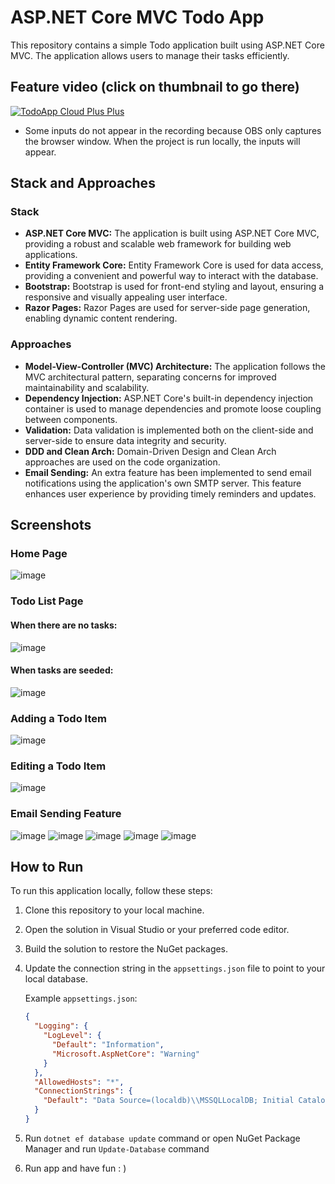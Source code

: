 # ASP.NET Core MVC Todo App

This repository contains a simple Todo application built using ASP.NET Core MVC. The application allows users to manage their tasks efficiently.

## Feature video (click on thumbnail to go there)
[![TodoApp Cloud Plus Plus](https://img.youtube.com/vi/AmU7T4pXdmg/maxresdefault.jpg)](https://www.youtube.com/watch?v=AmU7T4pXdmg)

- Some inputs do not appear in the recording because OBS only captures the browser window. When the project is run locally, the inputs will appear.

## Stack and Approaches

### Stack
- **ASP.NET Core MVC:** The application is built using ASP.NET Core MVC, providing a robust and scalable web framework for building web applications.
- **Entity Framework Core:** Entity Framework Core is used for data access, providing a convenient and powerful way to interact with the database.
- **Bootstrap:** Bootstrap is used for front-end styling and layout, ensuring a responsive and visually appealing user interface.
- **Razor Pages:** Razor Pages are used for server-side page generation, enabling dynamic content rendering.

### Approaches
- **Model-View-Controller (MVC) Architecture:** The application follows the MVC architectural pattern, separating concerns for improved maintainability and scalability.
- **Dependency Injection:** ASP.NET Core's built-in dependency injection container is used to manage dependencies and promote loose coupling between components.
- **Validation:** Data validation is implemented both on the client-side and server-side to ensure data integrity and security.
- **DDD and Clean Arch:** Domain-Driven Design and Clean Arch approaches are used on the code organization.
- **Email Sending:** An extra feature has been implemented to send email notifications using the application's own SMTP server. This feature enhances user experience by providing timely reminders and updates.

## Screenshots

### Home Page
![image](https://github.com/vicdant1/TodoAspNetMvc/assets/69057084/29258a4a-9b56-4f26-915c-aa9568b81d3b)

### Todo List Page
#### When there are no tasks:
![image](https://github.com/vicdant1/TodoAspNetMvc/assets/69057084/b2817b1e-1ff7-4e5b-a28b-eea60a8785d3)
#### When tasks are seeded:
![image](https://github.com/vicdant1/TodoAspNetMvc/assets/69057084/f7643a4a-ea1c-423a-913d-07788721ae7d)

### Adding a Todo Item
![image](https://github.com/vicdant1/TodoAspNetMvc/assets/69057084/a1c647be-67ca-4e29-bf95-539a6f8fd5b1)


### Editing a Todo Item
![image](https://github.com/vicdant1/TodoAspNetMvc/assets/69057084/47d2f9ef-09ff-4075-b78e-010e8840b8f0)


### Email Sending Feature
![image](https://github.com/vicdant1/TodoAspNetMvc/assets/69057084/517f24b8-2a9a-4220-828a-0a2c0110735f)
![image](https://github.com/vicdant1/TodoAspNetMvc/assets/69057084/3906d791-a8ce-43b4-862d-a3c1113cd6e1)
![image](https://github.com/vicdant1/TodoAspNetMvc/assets/69057084/c958c0ce-bbc4-49cb-be19-80a1961aac36)
![image](https://github.com/vicdant1/TodoAspNetMvc/assets/69057084/5589317c-cbdf-4baa-a7e3-c96f944268e0)
![image](https://github.com/vicdant1/TodoAspNetMvc/assets/69057084/4bb95e97-025d-4898-97d6-2218f5b39e94)

## How to Run

To run this application locally, follow these steps:

1. Clone this repository to your local machine.
2. Open the solution in Visual Studio or your preferred code editor.
3. Build the solution to restore the NuGet packages.
4. Update the connection string in the `appsettings.json` file to point to your local database.

   Example `appsettings.json`:

   ```json
   {
     "Logging": {
       "LogLevel": {
         "Default": "Information",
         "Microsoft.AspNetCore": "Warning"
       }
     },
     "AllowedHosts": "*",
     "ConnectionStrings": {
       "Default": "Data Source=(localdb)\\MSSQLLocalDB; Initial Catalog=TodoApp;Persist Security Info=True;Connection Timeout = 150;"
     }
   }

   ```

5. Run `dotnet ef database update` command or open NuGet Package Manager and run `Update-Database` command
6. Run app and have fun : )

